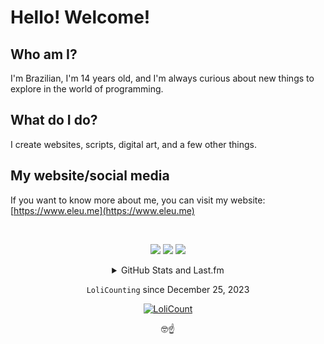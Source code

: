 # Hello! Welcome!

## Who am I?
I'm Brazilian, I'm 14 years old, and I'm always curious about new things to explore in the world of programming.

## What do I do?
I create websites, scripts, digital art, and a few other things.

## My website/social media
If you want to know more about me, you can visit my website: [https://www.eleu.me](https://www.eleu.me)

<br>
<div align="center">

[![](https://img.shields.io/youtube/channel/subscribers/UCTRoy3MnTQAT0aT84KbUZ4Q?style=for-the-badge&logo=youtube)](https://www.youtube.com/channel/UCTRoy3MnTQAT0aT84KbUZ4Q?sub_confirmation=1)
[![](https://img.shields.io/github/followers/lucmsilva651?style=for-the-badge&logo=github)](https://github.com/lucmsilva651/lucmsilva651/)
[![](https://img.shields.io/twitter/follow/lucmsilvagg?style=for-the-badge&logo=twitter)](https://twitter.com/intent/follow?screen_name=lucmsilvagg)

<details>
  <summary>GitHub Stats and Last.fm</summary>
<br>

[![GitHub stats](https://github-readme-stats.vercel.app/api?username=lucmsilva651&theme=dracula&disable_animations=true&rank_icon=github&hide=prs,contribs&include_all_commits=true&show_icons=true&hide_border=true)](#)

[![GitHub Streak](https://streak-stats.demolab.com/?user=lucmsilva651&theme=dracula&hide_border=true)](#)

[![Top Langs](https://github-readme-stats.vercel.app/api/top-langs/?username=lucmsilva651&disable_animations=true&theme=dracula&hide=scss,less,c&hide_border=true&layout=donut)](#)

[![My Last.fm](https://lastfm-recently-played.vercel.app/api?user=lucmsilva&bg_color=282a36)](https://www.last.fm/user/lucmsilva)

</details>
  
``LoliCounting`` since December 25, 2023

[![LoliCount](https://count.getloli.com/get/@lucmsilva?theme=rule34)](http://go.eleu.me/yt-test-link)
 
🤓☝️

</div>
